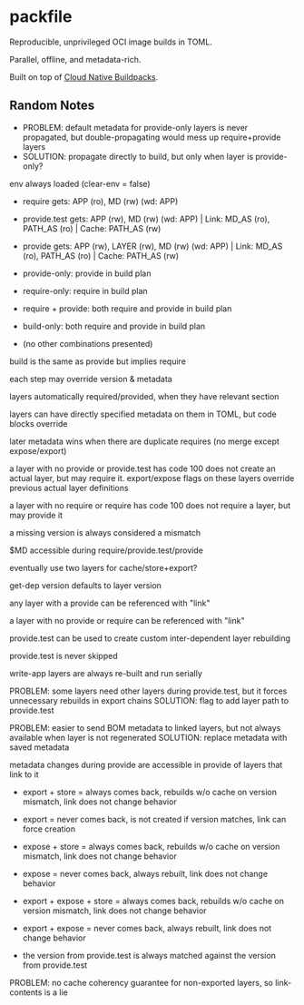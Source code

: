 # packfile

Reproducible, unprivileged OCI image builds in TOML.

Parallel, offline, and metadata-rich.

Built on top of [Cloud Native Buildpacks](https://buildpacks.io).

## Random Notes

- PROBLEM: default metadata for provide-only layers is never propagated, but double-propagating would mess up require+provide layers
- SOLUTION: propagate directly to build, but only when layer is provide-only?

env always loaded (clear-env = false)

- require gets: APP (ro), MD (rw) (wd: APP)
- provide.test gets: APP (rw), MD (rw) (wd: APP) | Link: MD_AS (ro), PATH_AS (ro) | Cache: PATH_AS (rw)
- provide gets: APP (rw), LAYER (rw), MD (rw) (wd: APP) | Link: MD_AS (ro), PATH_AS (ro) | Cache: PATH_AS (rw)

- provide-only: provide in build plan
- require-only: require in build plan
- require + provide: both require and provide in build plan
- build-only: both require and provide in build plan
- (no other combinations presented)

build is the same as provide but implies require

each step may override version & metadata

layers automatically required/provided, when they have relevant section

layers can have directly specified metadata on them in TOML, but code blocks override

later metadata wins when there are duplicate requires (no merge except expose/export)

a layer with no provide or provide.test has code 100 does not create an actual layer, but may require it.
export/expose flags on these layers override previous actual layer definitions

a layer with no require or require has code 100 does not require a layer, but may provide it

a missing version is always considered a mismatch

$MD accessible during require/provide.test/provide

eventually use two layers for cache/store+export?

get-dep version defaults to layer version

any layer with a provide can be referenced with "link"

a layer with no provide or require can be referenced with "link"

provide.test can be used to create custom inter-dependent layer rebuilding

provide.test is never skipped

write-app layers are always re-built and run serially

PROBLEM: some layers need other layers during provide.test, but it forces unnecessary rebuilds in export chains
SOLUTION: flag to add layer path to provide.test

PROBLEM: easier to send BOM metadata to linked layers, but not always available when layer is not regenerated
SOLUTION: replace metadata with saved metadata

metadata changes during provide are accessible in provide of layers that link to it

- export + store = always comes back, rebuilds w/o cache on version mismatch, link does not change behavior
- export = never comes back, is not created if version matches, link can force creation
- expose + store =  always comes back, rebuilds w/o cache on version mismatch, link does not change behavior
- expose = never comes back, always rebuilt, link does not change behavior
- export + expose + store = always comes back, rebuilds w/o cache on version mismatch, link does not change behavior
- export + expose = never comes back, always rebuilt, link does not change behavior

- the version from provide.test is always matched against the version from provide.test

PROBLEM: no cache coherency guarantee for non-exported layers, so link-contents is a lie